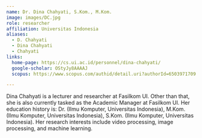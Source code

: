 ```yaml
---
name: Dr. Dina Chahyati, S.Kom., M.Kom.
image: images/DC.jpg
role: researcher
affiliation: Universitas Indonesia
aliases:
  - D. Chahyati
  - Dina Chahyati
  - Chahyati
links:
  home-page: https://cs.ui.ac.id/personnel/dina-chahyati/
  google-scholar: OStyJy8AAAAJ
  scopus: https://www.scopus.com/authid/detail.uri?authorId=6503971709

---
```


Dina Chahyati is a lecturer and researcher at Fasilkom UI. Other than that, she is also currently tasked as the Academic Manager at Fasilkom UI. Her education history is: Dr. (Ilmu Komputer, Universitas Indonesia), M.Kom. (Ilmu Komputer, Universitas Indonesia), S.Kom. (Ilmu Komputer, Universitas Indonesia). Her research interests include video processing, image processing, and machine learning.
